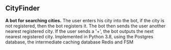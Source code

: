 ## CityFinder

**A bot for searching cities.**
The user enters his city into the bot, if the city is not registered, then the bot registers it. The bot then sends the user another nearest registered city. If the user sends a '+', the bot outputs the next nearest registered city. Implemented in Python 3.8, using the Postgres database, the intermediate caching database Redis and FSM

